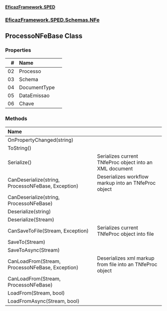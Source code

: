 #### [EficazFramework.SPED](EficazFrameworkSPED.md 'EficazFramework SPED')
### [EficazFramework.SPED.Schemas.NFe](EficazFramework.SPED.Schemas.NFe.md 'EficazFramework.SPED.Schemas.NFe')

## ProcessoNFeBase Class
### Properties

| # | Name | |
| ---: | :--- | :--- |
| 02 | Processo |  |
| 03 | Schema |  |
| 04 | DocumentType |  |
| 05 | DataEmissao |  |
| 06 | Chave |  |
### Methods

| Name | |
| :--- | :--- |
| OnPropertyChanged(string) |  |
| ToString() |  |
| Serialize() | Serializes current TNfeProc object into an XML document |
| CanDeserialize(string, ProcessoNFeBase, Exception) | Deserializes workflow markup into an TNfeProc object |
| CanDeserialize(string, ProcessoNFeBase) |  |
| Deserialize(string) |  |
| Deserialize(Stream) |  |
| CanSaveToFile(Stream, Exception) | Serializes current TNfeProc object into file |
| SaveTo(Stream) |  |
| SaveToAsync(Stream) |  |
| CanLoadFrom(Stream, ProcessoNFeBase, Exception) | Deserializes xml markup from file into an TNfeProc object |
| CanLoadFrom(Stream, ProcessoNFeBase) |  |
| LoadFrom(Stream, bool) |  |
| LoadFromAsync(Stream, bool) |  |
